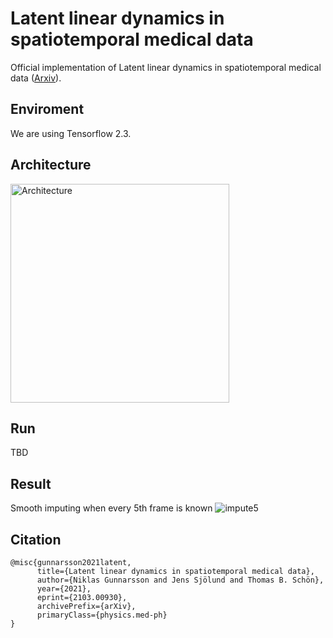 
# Latent linear dynamics in spatiotemporal medical data
Official implementation of Latent linear dynamics in spatiotemporal medical data ([Arxiv](https://arxiv.org/abs/2103.00930)).

## Enviroment
We are using Tensorflow 2.3.

## Architecture
<img src="https://user-images.githubusercontent.com/10964648/109638288-239ba300-7b4e-11eb-9450-4e1e60f2a86c.PNG" alt="Architecture" width="350"/>

## Run
TBD

## Result
Smooth imputing when every 5th frame is known
![impute5](https://user-images.githubusercontent.com/10964648/109644778-3b772500-7b56-11eb-8789-eec88e1f7323.gif)

## Citation
```
@misc{gunnarsson2021latent,
      title={Latent linear dynamics in spatiotemporal medical data}, 
      author={Niklas Gunnarsson and Jens Sjölund and Thomas B. Schön},
      year={2021},
      eprint={2103.00930},
      archivePrefix={arXiv},
      primaryClass={physics.med-ph}
}
```
